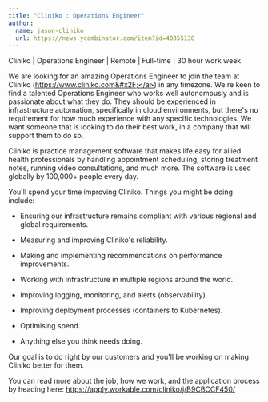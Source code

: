 ```yaml
---
title: "Cliniko : Operations Engineer"
author:
  name: jason-cliniko
  url: https://news.ycombinator.com/item?id=40355138
---
```

Cliniko | Operations Engineer | Remote | Full-time | 30 hour work week

We are looking for an amazing Operations Engineer to join the team at Cliniko (<a href="https:&#x2F;&#x2F;www.cliniko.com&#x2F;" rel="nofollow">https:&#x2F;&#x2F;www.cliniko.com&#x2F;</a>) in any timezone. We&#x27;re keen to find a talented Operations Engineer who works well autonomously and is passionate about what they do. They should be experienced in infrastructure automation, specifically in cloud environments, but there&#x27;s no requirement for how much experience with any specific technologies. We want someone that is looking to do their best work, in a company that will support them to do so.

Cliniko is practice management software that makes life easy for allied health professionals by handling appointment scheduling, storing treatment notes, running video consultations, and much more. The software is used globally by 100,000+ people every day.

You&#x27;ll spend your time improving Cliniko. Things you might be doing include:

* Ensuring our infrastructure remains compliant with various regional and global requirements.

* Measuring and improving Cliniko&#x27;s reliability.

* Making and implementing recommendations on performance improvements.

* Working with infrastructure in multiple regions around the world.

* Improving logging, monitoring, and alerts (observability).

* Improving deployment processes (containers to Kubernetes).

* Optimising spend.

* Anything else you think needs doing.

Our goal is to do right by our customers and you&#x27;ll be working on making Cliniko better for them.

You can read more about the job, how we work, and the application process by heading here: <a href="https:&#x2F;&#x2F;apply.workable.com&#x2F;cliniko&#x2F;j&#x2F;B9CBCCF450&#x2F;" rel="nofollow">https:&#x2F;&#x2F;apply.workable.com&#x2F;cliniko&#x2F;j&#x2F;B9CBCCF450&#x2F;</a>
